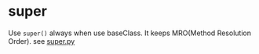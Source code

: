 # super

Use `super()` always when use baseClass. It keeps MRO(Method Resolution Order). see [super.py](super.py)